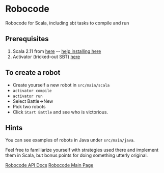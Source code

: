 # Robocode

Robocode for Scala, including sbt tasks to compile and run


## Prerequisites

1. Scala 2.11 from [here](http://www.scala-lang.org/download/2.11.7.html) -- [help installing here](http://www.scala-lang.org/download/install.html) 
2. Activator (tricked-out SBT) [here](http://www.lightbend.com/activator/download)

## To create a robot

* Create yourself a new robot in `src/main/scala`
* `activator compile`
* `activator run`
* Select Battle->New
* Pick two robots
* Click `Start Battle` and see who is victorious.

## Hints

You can see examples of robots in Java under `src/main/java`.

Feel free to familiarize yourself with strategies used there and implement them in Scala, but bonus points for doing something utterly original.

[Robocode API Docs](http://robocode.sourceforge.net/docs/robocode/)
[Robocode Main Page](http://robocode.sourceforge.net)

